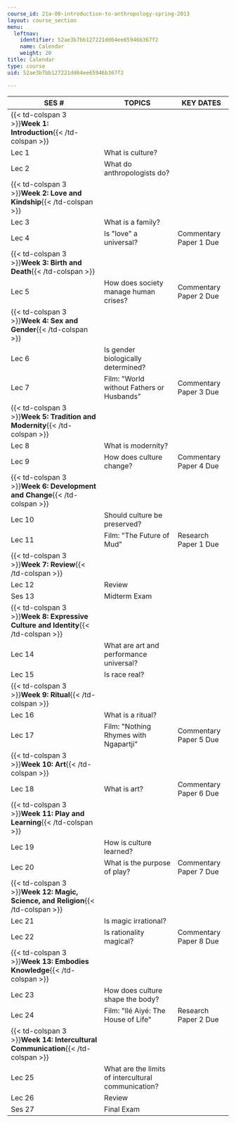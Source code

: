 ```yaml
---
course_id: 21a-00-introduction-to-anthropology-spring-2013
layout: course_section
menu:
  leftnav:
    identifier: 52ae3b7bb127221dd64ee65946b367f2
    name: Calendar
    weight: 20
title: Calendar
type: course
uid: 52ae3b7bb127221dd64ee65946b367f2

---
```


| SES # | TOPICS | KEY DATES |
| --- | --- | --- |
| {{< td-colspan 3 >}}**Week 1: Introduction**{{< /td-colspan >}} |||
| Lec 1 | What is culture? | &nbsp; |
| Lec 2 | What do anthropologists do? | &nbsp; |
| {{< td-colspan 3 >}}**Week 2: Love and Kindship**{{< /td-colspan >}} |||
| Lec 3 | What is a family? | &nbsp; |
| Lec 4 | Is "love" a universal? | Commentary Paper 1 Due |
| {{< td-colspan 3 >}}**Week 3: Birth and Death**{{< /td-colspan >}} |||
| Lec 5 | How does society manage human crises? | Commentary Paper 2 Due |
| {{< td-colspan 3 >}}**Week 4: Sex and Gender**{{< /td-colspan >}} |||
| Lec 6 | Is gender biologically determined? | &nbsp; |
| Lec 7 | Film: "World without Fathers or Husbands" | Commentary Paper 3 Due |
| {{< td-colspan 3 >}}**Week 5: Tradition and Modernity**{{< /td-colspan >}} |||
| Lec 8 | What is modernity? | &nbsp; |
| Lec 9 | How does culture change? | Commentary Paper 4 Due |
| {{< td-colspan 3 >}}**Week 6: Development and Change**{{< /td-colspan >}} |||
| Lec 10 | Should culture be preserved? | &nbsp; |
| Lec 11 | Film: "The Future of Mud" | Research Paper 1 Due |
| {{< td-colspan 3 >}}**Week 7: Review**{{< /td-colspan >}} |||
| Lec 12 | Review | &nbsp; |
| Ses 13 | Midterm Exam | &nbsp; |
| {{< td-colspan 3 >}}**Week 8: Expressive Culture and Identity**{{< /td-colspan >}} |||
| Lec 14 | What are art and performance universal? | &nbsp; |
| Lec 15 | Is race real? | &nbsp; |
| {{< td-colspan 3 >}}**Week 9: Ritual**{{< /td-colspan >}} |||
| Lec 16 | What is a ritual? | &nbsp; |
| Lec 17 | Film: "Nothing Rhymes with Ngapartji" | Commentary Paper 5 Due |
| {{< td-colspan 3 >}}**Week 10: Art**{{< /td-colspan >}} |||
| Lec 18 | What is art? | Commentary Paper 6 Due |
| {{< td-colspan 3 >}}**Week 11: Play and Learning**{{< /td-colspan >}} |||
| Lec 19 | How is culture learned? | &nbsp; |
| Lec 20 | What is the purpose of play? | Commentary Paper 7 Due |
| {{< td-colspan 3 >}}**Week 12: Magic, Science, and Religion**{{< /td-colspan >}} |||
| Lec 21 | Is magic irrational? | &nbsp; |
| Lec 22 | Is rationality magical? | Commentary Paper 8 Due |
| {{< td-colspan 3 >}}**Week 13: Embodies Knowledge**{{< /td-colspan >}} |||
| Lec 23 | How does culture shape the body? | &nbsp; |
| Lec 24 | Film: "Ilé Aiyé: The House of Life" | Research Paper 2 Due |
| {{< td-colspan 3 >}}**Week 14: Intercultural Communication**{{< /td-colspan >}} |||
| Lec 25 | What are the limits of intercultural communication? | &nbsp; |
| Lec 26 | Review | &nbsp; |
| Ses 27 | Final Exam |